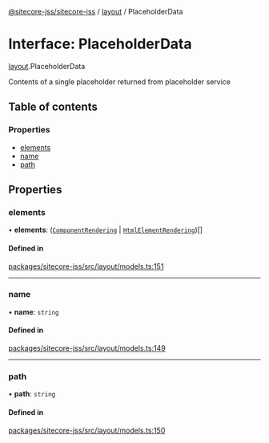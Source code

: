 [@sitecore-jss/sitecore-jss](../README.md) / [layout](../modules/layout.md) / PlaceholderData

# Interface: PlaceholderData

[layout](../modules/layout.md).PlaceholderData

Contents of a single placeholder returned from placeholder service

## Table of contents

### Properties

- [elements](layout.PlaceholderData.md#elements)
- [name](layout.PlaceholderData.md#name)
- [path](layout.PlaceholderData.md#path)

## Properties

### elements

• **elements**: ([`ComponentRendering`](layout.ComponentRendering.md) \| [`HtmlElementRendering`](layout.HtmlElementRendering.md))[]

#### Defined in

[packages/sitecore-jss/src/layout/models.ts:151](https://github.com/Sitecore/jss/blob/471687ff5/packages/sitecore-jss/src/layout/models.ts#L151)

___

### name

• **name**: `string`

#### Defined in

[packages/sitecore-jss/src/layout/models.ts:149](https://github.com/Sitecore/jss/blob/471687ff5/packages/sitecore-jss/src/layout/models.ts#L149)

___

### path

• **path**: `string`

#### Defined in

[packages/sitecore-jss/src/layout/models.ts:150](https://github.com/Sitecore/jss/blob/471687ff5/packages/sitecore-jss/src/layout/models.ts#L150)
